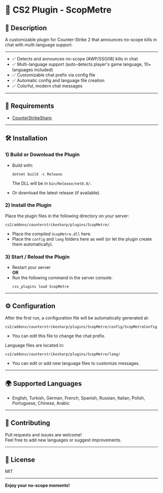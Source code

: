 # 🔫 CS2 Plugin - ScopMetre

## 📌 Description

A customizable plugin for Counter-Strike 2 that announces no-scope kills in chat with multi-language support.

---

- ✅ Detects and announces no-scope (AWP/SSG08) kills in chat
- ✅ Multi-language support (auto-detects player's game language, 10+ languages included)
- ✅ Customizable chat prefix via config file
- ✅ Automatic config and language file creation
- ✅ Colorful, modern chat messages

---

## 🧩 Requirements

- [CounterStrikeSharp](https://github.com/roflmuffin/CounterStrikeSharp)

---

## 🛠️ Installation

### 1) Build or Download the Plugin

- Build with:
  ```
  dotnet build -c Release
  ```
  The DLL will be in `bin/Release/net8.0/`.

- Or download the latest release (if available).

### 2) Install the Plugin

Place the plugin files in the following directory on your server:

```
cs2/addons/counterstrikesharp/plugins/ScopMetre/
```

- Place the compiled `ScopMetre.dll` here.
- Place the `config` and `lang` folders here as well (or let the plugin create them automatically).

### 3) Start / Reload the Plugin

- Restart your server  
  **OR**
- Run the following command in the server console:
  ```
  css_plugins load ScopMetre
  ```

---

## ⚙️ Configuration

After the first run, a configuration file will be automatically generated at:

```
cs2/addons/counterstrikesharp/plugins/ScopMetre/config/ScopMetreConfig.json
```

- You can edit this file to change the chat prefix.

Language files are located in:

```
cs2/addons/counterstrikesharp/plugins/ScopMetre/lang/
```

- You can edit or add new language files to customize messages.

---

## 🌍 Supported Languages

- English, Turkish, German, French, Spanish, Russian, Italian, Polish, Portuguese, Chinese, Arabic

---

## 🤝 Contributing

Pull requests and issues are welcome!  
Feel free to add new languages or suggest improvements.

---

## 📄 License

MIT

---

**Enjoy your no-scope moments!** 
